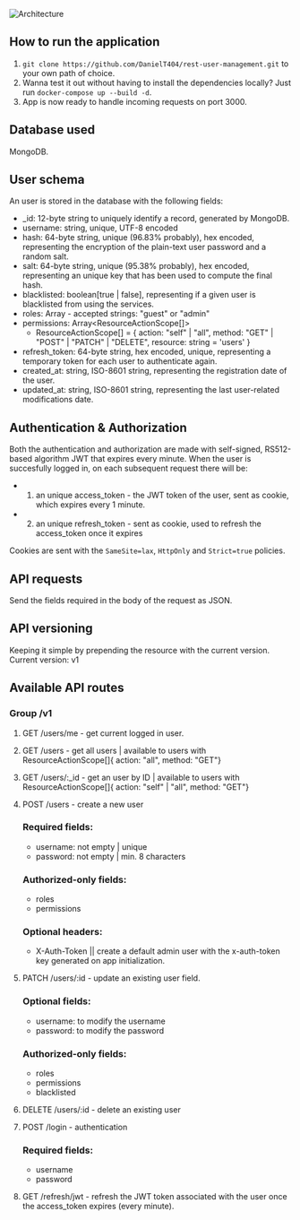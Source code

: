 ![Architecture](https://cv-variants-bucket.s3.eu-central-1.amazonaws.com/architecture.png)

## How to run the application

1. `git clone https://github.com/DanielT404/rest-user-management.git` to your own path of choice.
2. Wanna test it out without having to install the dependencies locally? Just run `docker-compose up --build -d`.
3. App is now ready to handle incoming requests on port 3000.

## Database used

MongoDB.

## User schema

An user is stored in the database with the following fields:

- \_id: 12-byte string to uniquely identify a record, generated by MongoDB.
- username: string, unique, UTF-8 encoded
- hash: 64-byte string, unique (96.83% probably), hex encoded, representing the encryption of the plain-text user password and a random salt.
- salt: 64-byte string, unique (95.38% probably), hex encoded, representing an unique key that has been used to compute the final hash.
- blacklisted: boolean[true | false], representing if a given user is blacklisted from using the services.
- roles: Array<string> - accepted strings: "guest" or "admin"
- permissions: Array<ResourceActionScope[]>
  - ResourceActionScope[] = { action: "self" | "all", method: "GET" | "POST" | "PATCH" | "DELETE", resource: string = 'users' }
- refresh_token: 64-byte string, hex encoded, unique, representing a temporary token for each user to authenticate again.
- created_at: string<DateTime>, ISO-8601 string, representing the registration date of the user.
- updated_at: string<DateTime>, ISO-8601 string, representing the last user-related modifications date.

## Authentication & Authorization

Both the authentication and authorization are made with self-signed, RS512-based algorithm JWT that expires every minute.
When the user is succesfully logged in, on each subsequent request there will be:

- 1.  an unique access_token - the JWT token of the user, sent as cookie, which expires every 1 minute.
- 2.  an unique refresh_token - sent as cookie, used to refresh the access_token once it expires

Cookies are sent with the `SameSite=lax`, `HttpOnly` and `Strict=true` policies.

## API requests

Send the fields required in the body of the request as JSON.

## API versioning

Keeping it simple by prepending the resource with the current version.
Current version: v1

## Available API routes

### Group /v1

1. GET /users/me - get current logged in user.
2. GET /users - get all users | available to users with ResourceActionScope[]{ action: "all", method: "GET"}
3. GET /users/:\_id - get an user by ID | available to users with ResourceActionScope[]{ action: "self" | "all", method: "GET"}
4. POST /users - create a new user
   ### Required fields:
   - username: not empty | unique
   - password: not empty | min. 8 characters
   ### Authorized-only fields:
   - roles
   - permissions
   ### Optional headers:
   - X-Auth-Token || create a default admin user with the x-auth-token key generated on app initialization.
5. PATCH /users/:id - update an existing user field.
   ### Optional fields:
   - username: to modify the username
   - password: to modify the password
   ### Authorized-only fields:
   - roles
   - permissions
   - blacklisted
6. DELETE /users/:id - delete an existing user

7. POST /login - authentication
   ### Required fields:
   - username
   - password
8. GET /refresh/jwt - refresh the JWT token associated with the user once the access_token expires (every minute).
